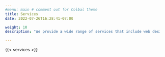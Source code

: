 ```yaml
---
#menu: main # comment out for Colbal theme
title: Services
date: 2022-07-26T16:28:41-07:00

weight: 10
description: "We provide a wide range of services that include web design, cloud migrations, general technology consulting and process improvements"

---
```

{{< services >}}

